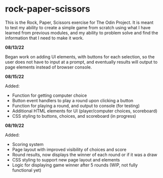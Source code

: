 # rock-paper-scissors

This is the Rock, Paper, Scissors exercise for The Odin Project. It is meant to test my ability to create a simple game from scratch using what I have learned from previous modules, and my ability to problem solve and find the information that I need to make it work.

__08/13/22__

Began work on adding UI elements, with buttons for each selection, so the user does not have to input at a prompt, and eventually results will output to page elements instead of browser console.

__08/15/22__

Added:
- Function for getting computer choice
- Button event handlers to play a round upon clicking a button
- Function for playing a round, and output to console (for testing)
- Additional HTML elements for UI (player/computer choices, scoreboard)
- CSS styling to buttons, choices, and scoreboard (in progress)

__08/19/22__

Added:
- Scoring system
- Page layout with improved visibility of choices and score
- Round results, now displays the winner of each round or if it was a draw
- CSS styling to support new page layout and elements
- Logic for displaying game winner after 5 rounds (WIP, not fully functional yet)